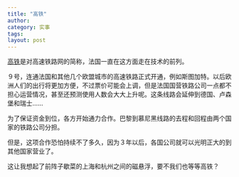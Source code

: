 ```yaml
---
title: "高铁"
author:
category: 实事
tags: 
layout: post
---
```

<a href="http://www.francaisblog.com.cn/node/593">高铁</a>是对高速铁路网的简称，法国一直在这方面走在技术的前列。

９号，连通法国和其他几个欧盟城市的高速铁路正式开通，例如斯图加特。以后欧洲人们的出行将更加方便，不过票价可能会上调，但是法国国营铁路公司一点都不担心运营情况，甚至还预测使用人数会大大上升呢。这条线路会延伸到德国、卢森堡和瑞士……

为了保证资金到位，各方开始通力合作。巴黎到慕尼黑线路的去程和回程由两个国家的铁路公司分担。

但是，这项合作恐怕持续不了多久，因为３年以后，各国公司就可以光明正大的到其他国家营业了。

这让我想起了前阵子歇菜的上海和杭州之间的磁悬浮，要不我们也等等高铁？


